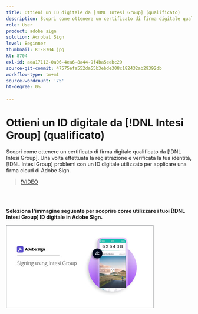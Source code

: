 ```yaml
---
title: Ottieni un ID digitale da [!DNL Intesi Group] (qualificato)
description: Scopri come ottenere un certificato di firma digitale qualificato da [!DNL Intesi Group]
role: User
product: adobe sign
solution: Acrobat Sign
level: Beginner
thumbnail: KT-8704.jpg
kt: 8704
exl-id: aea17112-0a06-4ea6-8a44-9f4ba5eebc29
source-git-commit: 47575efa552da55b3ebde308c182432ab29392db
workflow-type: tm+mt
source-wordcount: '75'
ht-degree: 0%

---
```


# Ottieni un ID digitale da [!DNL Intesi Group] (qualificato)

Scopri come ottenere un certificato di firma digitale qualificato da [!DNL Intesi Group]. Una volta effettuata la registrazione e verificata la tua identità, [!DNL Intesi Group] problemi con un ID digitale utilizzato per applicare una firma cloud di Adobe Sign.

>[!VIDEO](https://video.tv.adobe.com/v/337064?hidetitle=true)

<br> 

**Seleziona l&#39;immagine seguente per scoprire come utilizzare i tuoi [!DNL Intesi Group] ID digitale in Adobe Sign.**

[![image](assets/IntesiSign_400.png)](intesi-sign.md)
